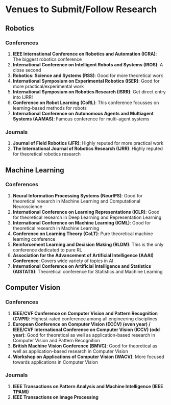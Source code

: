 # Venues to Submit/Follow Research

## Robotics
### Conferences
1. **IEEE International Conference on Robotics and Automation (ICRA)**: The biggest robotics conference
2. **International Conference on Intelligent Robots and Systems (IROS)**: A close second
3. **Robotics: Science and Systems (RSS)**: Good for more theoretical work
4. **International Symposium on Experimental Robotics (ISER)**: Good for more practical/experimental work
5. **International Symposium on Robotics Research (ISRR)**: Get direct entry into IJRR!
6. **Conference on Robot Learning (CoRL)**: This conference focusses on learning-based methods for robots
7. **International Conference on Autonomous Agents and Multiagent Systems (AAMAS)**: Famous conference for multi-agent systems

### Journals
1. **Journal of Field Robotics (JFR)**: Highly reputed for more practical work
2. **The International Journal of Robotics Research (IJRR)**: Highly reputed for theoretical robotics research

## Machine Learning
### Conferences
1. **Neural Information Processing Systems (NeurIPS)**: Good for theoretical research in Machine Learning and Computational Neuroscience
2. **International Conference on Learning Representations (ICLR)**: Good for theoretical research in Deep Learning and Representation Learning
3. **International Conference on Machine Learning (ICML)**: Good for theoretical research in Machine Learning
4. **Conference on Learning Theory (CoLT)**: Pure theoretical machine learning conference
5. **Reinforcement Learning and Decision Making (RLDM)**: This is the only conference dedicated to pure RL
6. **Association for the Advancement of Artificial Intelligence (AAAI) Conference**: Covers wide variety of topics in AI
7. **International Conference on Artificial Intelligence and Statistics (AISTATS)**: Theoretical conference for Statistics and Machine Learning

## Computer Vision
### Conferences
1. **IEEE/CVF Conference on Computer Vision and Pattern Recognition (CVPR)**: Highest-rated conference among all engineering disciplines
2. **European Conference on Computer Vision (ECCV) (even year) / IEEE/CVF International Conference on Computer Vision (ICCV) (odd year)**: Good for theoretical as well as application-based research in Computer Vision and Pattern Recognition
3. **British Machine Vision Conference (BMVC)**: Good for theoretical as well as application-based research in Computer Vision
4. **Workshop on Applications of Computer Vision (WACV)**: More focused towards applications in Computer Vision

### Journals
1. **IEEE Transactions on Pattern Analysis and Machine Intelligence (IEEE TPAMI)**
2. **IEEE Transactions on Image Processing**
